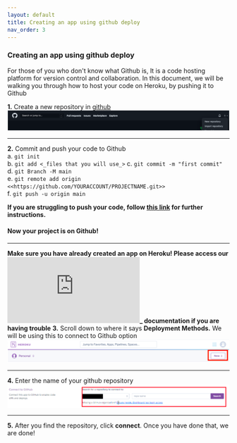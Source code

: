 ```yaml
---
layout: default
title: Creating an app using github deploy
nav_order: 3
---
```


### Creating an app using github deploy

For those of you who don't know what Github is, It is a code hosting platform for version control and collaboration. In this document, we will be walking you through how to host your code on Heroku, by pushing it to Github

**1.** Create a new repository in [github](https://github.com)  
![Create a new repository](https://github.com/whitebread778/Heroku-user-documentation/blob/gh-pages/assets/images/github-deploy/01_github.png)

***

**2.** Commit and push your code to Github  
    a. ```git init```  
    b. ```git add <_files that you will use_>```
    c. ```git commit -m "first commit"```  
    d. ```git Branch -M main```  
    e. ```git remote add origin <<https://github.com/YOURACCOUNT/PROJECTNAME.git>>```  
    f. ```git push -u origin main```

**If you are struggling to push your code, follow [this link](https://docs.github.com/en/github/importing-your-projects-to-github/adding-an-existing-project-to-github-using-the-command-line) for further instructions.**
#### Now your project is on Github!
***
**Make sure you have already created an app on Heroku! Please access our ![Creating a new app](https://github.com/whitebread778/Heroku-user-documentation/blob/gh-pages/docs/Creating-a-new-app.md)_ documentation if you are having trouble**
**3.** Scroll down to where it says **Deployment Methods.** We will be using this to connect to Github option  
![deployment methods](https://github.com/whitebread778/Heroku-user-documentation/blob/gh-pages/assets/images/github-deploy/04_New%20button.png) 
*** 

**4.** Enter the name of your github repository  
![repository methods](https://github.com/whitebread778/Heroku-user-documentation/blob/gh-pages/assets/images/github-deploy/05_repository%20methods.png)  
***
**5.** After you find the repository, click **connect**. Once you have done that, we are done!


